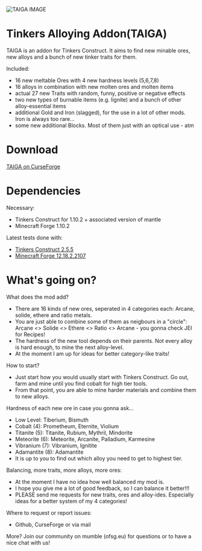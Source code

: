 ![TAIGA IMAGE](http://www.sosnitzka.com/alt/files/taiga.jpg)

Tinkers Alloying Addon(TAIGA)
===============
TAIGA is an addon for Tinkers Construct. It aims to find new minable ores, new alloys and a bunch of new tinker traits for them.

Included:
 * 16 new meltable Ores with 4 new hardness levels (5,6,7,8)
 * 16 alloys in combination with new molten ores and molten items
 * actual 27 new Traits with random, funny, positive or negative effects
 * two new types of burnable items (e.g. lignite) and a bunch of other alloy-essential items
 * additional Gold and Iron (slagged), for the use in a lot of other mods. Iron is always too rare...
 * some new additional Blocks. Most of them just with an optical use - atm

 
Download
===============
[TAIGA on CurseForge](http://minecraft.curseforge.com/projects/taiga-tinkers-alloying-addon/files)

Dependencies
===============
Necessary:
* Tinkers Construct for 1.10.2 + associated version of mantle
* Minecraft Forge 1.10.2

Latest tests done with:

* [Tinkers Construct 2.5.5](http://minecraft.curseforge.com/projects/tinkers-construct/files)
* [Minecraft Forge 12.18.2.2107](http://files.minecraftforge.net/)

What's going on?
===
What does the mod add?
* There are 16 kinds of new ores, seperated in 4 categories each: Arcane, solide, ethere and ratio metals.
* You are just able to combine some of them as neigbours in a "circle": Arcane <> Solide <> Ethere <> Ratio <> Arcane - you gonna check JEI for Recipes!
* The hardness of the new tool depends on their parents. Not every alloy is hard enough, to mine the next alloy-level.
* At the moment I am up for ideas for better category-like traits!

How to start?
* Just start how you would usually start with Tinkers Construct. Go out, farm and mine until you find cobalt for high tier tools.
* From that point, you are able to mine harder materials and combine them to new alloys.

Hardness of each new ore in case you gonna ask...
* Low Level: Tiberium, Bismuth
* Cobalt (4): Prometheum, Eternite, Violium
* Titanite (5): Titanite, Rubium, Mythril, Mindorite
* Meteorite (6): Meteorite, Arcanite, Palladium, Karmesine
* Vibranium (7): Vibranium, Ignitite
* Adamantite (8): Adamantite
* It is up to you to find out which alloy you need to get to highest tier.

Balancing, more traits, more alloys, more ores:
* At the moment I have no idea how well balanced my mod is.
* I hope you give me a lot of good feedback, so I can balance it better!!!
* PLEASE send me requests for new traits, ores and alloy-ides. Especially ideas for a better system of my 4 categories!

Where to request or report issues:
* Github, CurseForge or via mail


More? Join our community on mumble (ofsg.eu) for questions or to have a nice chat with us!
 
